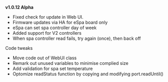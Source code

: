 **v1.0.12 Alpha**

* Fixed check for update in Web UI.
* Firmware updates via HA for eSpa board only
* eSpa can set spa controller day of week
* Added support for V2 controllers
* When spa controller read fails, try again (once), then back off

Code tweaks
* Move code out of WebUI class
* Remark out unused variables to minimise complied size
* Add validation for spa set temperature
* Optomize readStatus function by copying and modifying port.readUntil()
